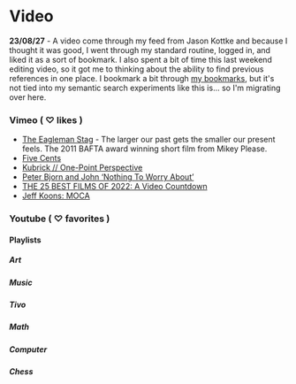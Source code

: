 # Video

**23/08/27** - A video come through my feed from Jason Kottke and because I thought it was good, I went through my standard routine, logged in, and liked it as a sort of bookmark. I also spent a bit of time this last weekend editing video, so it got me to thinking about the ability to find previous references in one place.  I bookmark a bit through [my bookmarks](https://davidawindham.com/bookmarks), but it's not tied into my semantic search experiments like this is... so I'm migrating over here.


### Vimeo ( ♡ likes )

- [The Eagleman Stag](https://vimeo.com/41756240) - The larger our past gets the smaller our present feels. The 2011 BAFTA award winning short film from Mikey Please.
- [Five Cents](https://vimeo.com/816283616)
- [Kubrick // One-Point Perspective](https://vimeo.com/48425421)
- [Peter Bjorn and John ‘Nothing To Worry About’](https://vimeo.com/windhamdavid/likes/page:2/sort:date)
- [THE 25 BEST FILMS OF 2022: A Video Countdown](https://vimeo.com/786806921)
- [Jeff Koons: MOCA](https://vimeo.com/221498834)


### Youtube ( ♡ favorites )

#### Playlists
##### Art
##### Music
##### Tivo
##### Math
##### Computer
##### Chess

